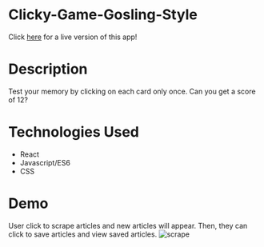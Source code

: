# Clicky-Game-Gosling-Style
Click [here](https://arcane-dusk-24699.herokuapp.com/) for a live version of this app!

# Description 
Test your memory by clicking on each card only once. Can you get a score of 12? 

# Technologies Used
* React
* Javascript/ES6
* CSS

# Demo
User click to scrape articles and new articles will appear. Then, they can click to save articles and view saved articles. 
![scrape](https://github.com/melissarburnham/mongo-scraper/blob/master/public/images/scrape.gif)
